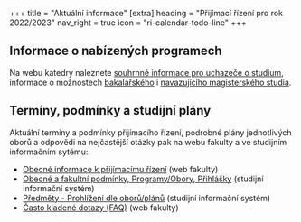 +++
title = "Aktuální informace"
[extra]
heading = "Přijímací řízení pro rok 2022/2023"
nav_right = true
icon = "ri-calendar-todo-line"
+++

## Informace o nabízených programech

Na webu katedry naleznete [souhrnné informace pro uchazeče o studium](@/uchazeci/_index.md), 
informace o možnostech [bakalářského](@/uchazeci/bakalarske/_index.md) i [navazujícího magisterského studia](@/uchazeci/magisterske/_index.md). 

## Termíny, podmínky a studijní plány

Aktuální termíny a podmínky přijímacího řízení, podrobné plány jednotlivých oborů a odpovědi na nejčastější otázky pak na webu fakulty a ve studijním informačním sytému: 
 
 - [Obecné informace k přijímacímu řízení](https://pedf.cuni.cz/PEDF-1478.html) (web fakulty)
 - [Obecné a fakultní podmínky, Programy/Obory, Přihlášky](https://is.cuni.cz/studium/prijimacky/index.php) (studijní informační systém)
 - [Předměty - Prohlížení dle oborů/plánů](https://is.cuni.cz/studium/predmety/index.php?do=prohl&oborplan=&fak=11410&druh=&obor_mode=text&obor=) (studijní informační systém) 
 - [Často kladené dotazy (FAQ)](https://pedf.cuni.cz/PEDF-494.html) (web fakulty)



